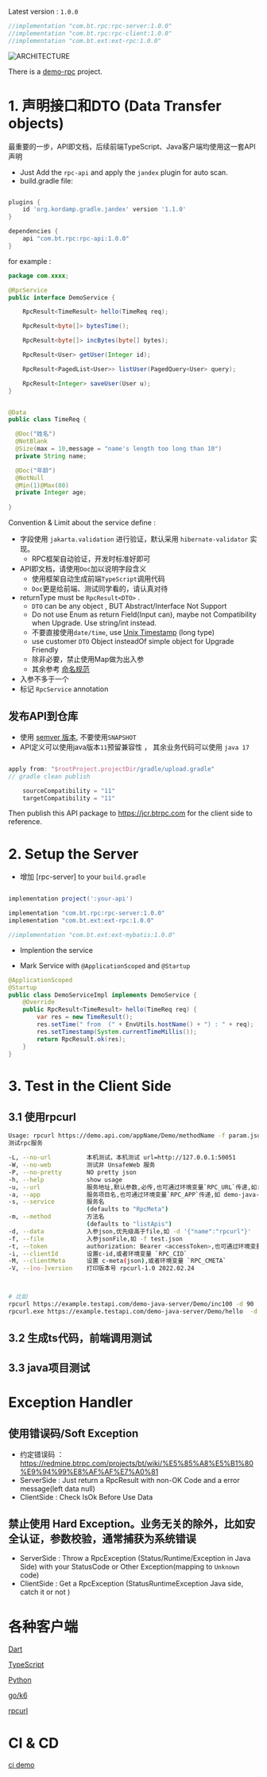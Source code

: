 
Latest version : `1.0.0`

```gradle
//implementation "com.bt.rpc:rpc-server:1.0.0"
//implementation "com.bt.rpc:rpc-client:1.0.0"
//implementation "com.bt.ext:ext-rpc:1.0.0"
```

![ARCHITECTURE](./ARCHITECTURE.png)

There is a  [demo-rpc](/example/demo-rpc) project. 

# 1. 声明接口和DTO (Data Transfer objects)

最重要的一步，API即文档，后续前端TypeScript、Java客户端均使用这一套API声明

* Just Add the  `rpc-api` and apply the `jandex` plugin for auto scan.
* build.gradle file:


```gradle

plugins {
    id 'org.kordamp.gradle.jandex' version '1.1.0'
}

dependencies {
    api "com.bt.rpc:rpc-api:1.0.0"
}
```

for example :


```java
package com.xxxx;

@RpcService
public interface DemoService {

    RpcResult<TimeResult> hello(TimeReq req);

    RpcResult<byte[]> bytesTime();

    RpcResult<byte[]> incBytes(byte[] bytes);

    RpcResult<User> getUser(Integer id);

    RpcResult<PagedList<User>> listUser(PagedQuery<User> query);

    RpcResult<Integer> saveUser(User u);
}


@Data
public class TimeReq {

  @Doc("姓名")
  @NotBlank
  @Size(max = 10,message = "name's length too long than 10")
  private String name;

  @Doc("年龄")
  @NotNull
  @Min(1)@Max(80)
  private Integer age;
  
}

```

Convention & Limit  about the service define : 
* 字段使用 `jakarta.validation` 进行验证，默认采用 `hibernate-validator` 实现。
  * RPC框架自动验证，开发时标准好即可
* API即文档，请使用`Doc`加以说明字段含义
  * 使用框架自动生成前端`TypeScript`调用代码
  * `Doc`更是给前端、测试同学看的，请认真对待
* returnType must be `RpcResult<DTO>` .
    - `DTO` can be any object , BUT Abstract/Interface Not Support
    - Do not use Enum as return Field(Input can), maybe not Compatibility when Upgrade. Use string/int instead.
    - 不要直接使用`date/time`, use [Unix Timestamp](https://en.wikipedia.org/wiki/Unix_time) (long type)
    - use customer `DTO` Object insteadOf simple object for Upgrade Friendly 
    - 除非必要，禁止使用Map做为出入参
    - 其余参考 [命名规范](https://redmine.btrpc.com/projects/bt/wiki/%E5%BC%80%E5%8F%91%E8%A7%84%E8%8C%83)
* 入参不多于一个 
* 标记 `RpcService` annotation


## 发布API到仓库

* 使用 [semver 版本](https://semver.org/lang/zh-CN/), 不要使用`SNAPSHOT`
* API定义可以使用java版本`11`预留兼容性 ， 其余业务代码可以使用 `java 17`
 
```gradle

apply from: "$rootProject.projectDir/gradle/upload.gradle"
// gradle clean publish 

    sourceCompatibility = "11"
    targetCompatibility = "11"
```
Then publish this API package to  https://jcr.btrpc.com  for the client side to reference.


# 2. Setup the Server

* 增加 [rpc-server] to your `build.gradle`

```gradle

implementation project(':your-api')

implementation "com.bt.rpc:rpc-server:1.0.0"
implementation "com.bt.ext:ext-rpc:1.0.0"

//implementation "com.bt.ext:ext-mybatis:1.0.0"
```
  
* Implention the service 
  
* Mark Service with   `@ApplicationScoped` and `@Startup `

```java
@ApplicationScoped
@Startup
public class DemoServiceImpl implements DemoService {
    @Override
    public RpcResult<TimeResult> hello(TimeReq req) {
        var res = new TimeResult();
        res.setTime(" from  (" + EnvUtils.hostName() + ") : " + req);
        res.setTimestamp(System.currentTimeMillis());
        return RpcResult.ok(res);
    }
}
```


# 3. Test in the Client Side

## 3.1 使用rpcurl

```bash
Usage: rpcurl https://demo.api.com/appName/Demo/methodName -f param.json
测试rpc服务

-L, --no-url          本机测试，本机测试 url=http://127.0.0.1:50051
-W, --no-web          测试非 UnsafeWeb 服务
-P, --no-pretty       NO pretty json
-h, --help            show usage
-u, --url             服务地址,默认参数,必传,也可通过环境变量`RPC_URL`传递,如: https://example.testapi.com/demo-java-server/Demo/hello
-a, --app             服务项目名,也可通过环境变量`RPC_APP`传递,如 demo-java-server
-s, --service         服务名
                      (defaults to "RpcMeta")
-m, --method          方法名
                      (defaults to "listApis")
-d, --data            入参json,优先级高于file,如 -d '{"name":"rpcurl"}'
-f, --file            入参jsonFile,如 -f test.json
-t, --token           authorization: Bearer <accessToken>,也可通过环境变量`RPC_TOKEN`传递
-i, --clientId        设置c-id,或者环境变量 `RPC_CID`
-M, --clientMeta      设置 c-meta(json),或者环境变量 `RPC_CMETA`
-V, --[no-]version    打印版本号 rpcurl-1.0 2022.02.24



# 比如
rpcurl https://example.testapi.com/demo-java-server/Demo/inc100 -d 90
rpcurl.exe https://example.testapi.com/demo-java-server/Demo/hello  -d '{"name":"rpc","age":123}' 
```

## 3.2 生成ts代码，前端调用测试

## 3.3 java项目测试


# Exception Handler

## 使用错误码/Soft Exception
* 约定错误码 ： https://redmine.btrpc.com/projects/bt/wiki/%E5%85%A8%E5%B1%80%E9%94%99%E8%AF%AF%E7%A0%81
* ServerSide : Just return a RpcResult with non-OK  Code and a error message(left data null)
* ClientSide : Check IsOk Before Use Data

## 禁止使用 Hard Exception。业务无关的除外，比如安全认证，参数校验，通常捕获为系统错误
* ServerSide : Throw a RpcException (Status/Runtime/Exception in Java Side) with your StatusCode or Other Exception(mapping to `Unknown` code)
* ClientSide : Get a RpcException (StatusRuntimeException Java side, catch it or not )


# 各种客户端

[Dart](https://gitlab.btrpc.com/middleware/btyx-rpc-dart-client)

[TypeScript](https://gitlab.btrpc.com/middleware/btyx-rpc-ts-client)

[Python](https://gitlab.btrpc.com/middleware/btyx-rpc-python-client)

[go/k6](https://gitlab.btrpc.com/middleware/xk6-btrpc)

[rpcurl](./rpcurl/dart)

# CI & CD

[ ci demo](https://gitlab.btrpc.com/example/demo-rpc/-/pipelines)



